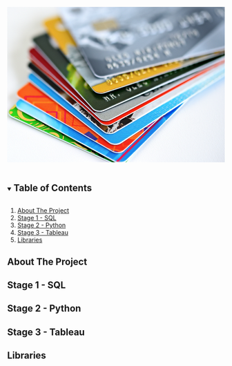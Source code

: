 <!--
***
***
***
*** 
-->



<!-- PROJECT SHIELDS -->
<!--
*** I'm using markdown "reference style" links for readability.
*** Reference links are enclosed in brackets [ ] instead of parentheses ( ).
*** See the bottom of this document for the declaration of the reference variables
*** for contributors-url, forks-url, etc. This is an optional, concise syntax you may use.
*** https://www.markdownguide.org/basic-syntax/#reference-style-links
-->


![CC Image](https://github.com/jack93g/Mid-Bootcamp-Project-Classification/blob/main/files/images.jpg
)






<!-- TABLE OF CONTENTS -->
<details open="open">
  <summary><h2 style="display: inline-block">Table of Contents</h2></summary>
  <ol>
    <li>
      <a href="#about-the-project">About The Project</a>
      </ul>
    </li>
    <li><a href="#stage-1">Stage 1 - SQL</a></li>
    <li><a href="#stage-2">Stage 2 - Python</a></li>
    <li><a href="#stage-3">Stage 3 - Tableau</a></li>
    <li><a href="#libraries">Libraries</a></li>
  </ol>
</details>



<!-- ABOUT THE PROJECT -->
## About The Project










<!-- Stage 1 -->
## Stage 1 - SQL





<!-- Stage 2 -->
## Stage 2 - Python




<!-- Stage 3 -->
## Stage 3 - Tableau




<!-- Libraries -->
## Libraries

